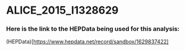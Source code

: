 # ALICE_2015_I1328629

### Here is the link to the HEPData being used for this analysis:
(HEPData)[https://www.hepdata.net/record/sandbox/1629837422]
